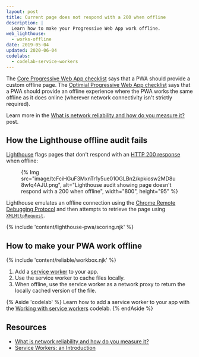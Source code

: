 ```yaml
---
layout: post
title: Current page does not respond with a 200 when offline
description: |
  Learn how to make your Progressive Web App work offline.
web_lighthouse:
  - works-offline
date: 2019-05-04
updated: 2020-06-04
codelabs:
  - codelab-service-workers
---
```


The [Core Progressive Web App checklist](/pwa-checklist/#core) says that a PWA
should provide a custom offline page. The [Optimial Progressive Web App checklist](/pwa-checklist/#optimal)
says that a PWA should provide an offline experience where the PWA works the same offline as
it does online (wherever network connectivity isn't strictly required).

Learn more in the [What is network reliability and how do you measure it?](/network-connections-unreliable/) post.

## How the Lighthouse offline audit fails

[Lighthouse](https://developer.chrome.com/docs/lighthouse/overview/)
flags pages that don't respond with an
[HTTP 200 response](https://developer.mozilla.org/docs/Web/HTTP/Status#Successful_responses)
when offline:

<figure>
  {% Img src="image/tcFciHGuF3MxnTr1y5ue01OGLBn2/kpkiosw2MD8u8wfq4AJU.png", alt="Lighthouse audit showing page doesn't respond with a 200 when offline", width="800", height="95" %}
</figure>

Lighthouse emulates an offline connection using the [Chrome Remote Debugging Protocol](https://github.com/ChromeDevTools/devtools-protocol)
and then attempts to retrieve the page using [`XMLHttpRequest`](https://developer.mozilla.org/docs/Web/API/XMLHttpRequest).

{% include 'content/lighthouse-pwa/scoring.njk' %}

## How to make your PWA work offline

{% include 'content/reliable/workbox.njk' %}

1. Add a [service worker](https://developer.chrome.com/docs/workbox/service-worker-overview/) to your app.
2. Use the service worker to cache files locally.
3. When offline, use the service worker as a network proxy to return the
   locally cached version of the file.

{% Aside 'codelab' %}
Learn how to add a service worker to your app
with the [Working with service workers](/codelab-service-workers) codelab.
{% endAside %}

## Resources

- [What is network reliability and how do you measure it?](/network-connections-unreliable/)
- [Service Workers: an Introduction](https://developer.chrome.com/docs/workbox/service-worker-overview/)
